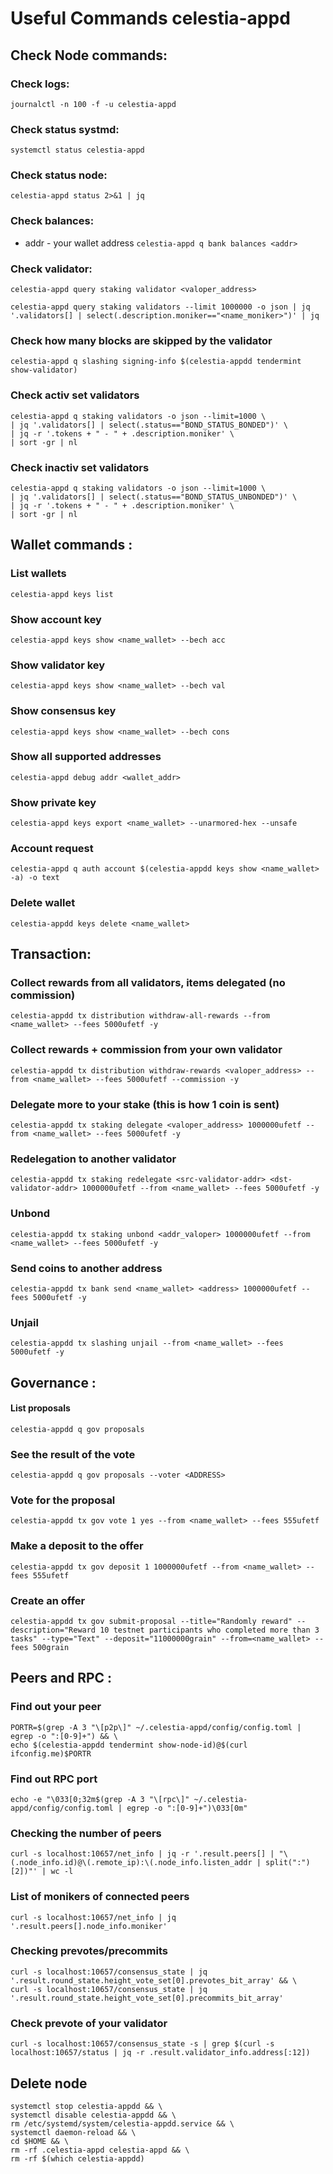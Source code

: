 # Useful Commands celestia-appd

## Check Node commands:

### Check logs:
`journalctl -n 100 -f -u celestia-appd`

### Check status systmd:  
`systemctl status celestia-appd`

### Check status node:
`celestia-appd status 2>&1 | jq`

### Check balances:
* addr - your wallet address
`celestia-appd q bank balances <addr>`

### Check validator:
```
celestia-appd query staking validator <valoper_address>
```

```
celestia-appd query staking validators --limit 1000000 -o json | jq '.validators[] | select(.description.moniker=="<name_moniker>")' | jq
```

### Check how many blocks are skipped by the validator
```
celestia-appd q slashing signing-info $(celestia-appdd tendermint show-validator)
```

### Check activ set validators

```
celestia-appd q staking validators -o json --limit=1000 \
| jq '.validators[] | select(.status=="BOND_STATUS_BONDED")' \
| jq -r '.tokens + " - " + .description.moniker' \
| sort -gr | nl
```

### Check inactiv set validators

```
celestia-appd q staking validators -o json --limit=1000 \
| jq '.validators[] | select(.status=="BOND_STATUS_UNBONDED")' \
| jq -r '.tokens + " - " + .description.moniker' \
| sort -gr | nl
```

## Wallet commands :

### List wallets

```
celestia-appd keys list
```

### Show account key

```
celestia-appd keys show <name_wallet> --bech acc
```

### Show validator key

```
celestia-appd keys show <name_wallet> --bech val
```

### Show consensus key

```
celestia-appd keys show <name_wallet> --bech cons
```

### Show all supported addresses

```
celestia-appd debug addr <wallet_addr>
```

### Show private key

```
celestia-appd keys export <name_wallet> --unarmored-hex --unsafe
```

### Account request

```
celestia-appd q auth account $(celestia-appdd keys show <name_wallet> -a) -o text
```

### Delete wallet

```
celestia-appdd keys delete <name_wallet>
```


## Transaction:

### Collect rewards from all validators, items delegated (no commission)

```
celestia-appdd tx distribution withdraw-all-rewards --from <name_wallet> --fees 5000ufetf -y
```

### Collect rewards + commission from your own validator

```
celestia-appdd tx distribution withdraw-rewards <valoper_address> --from <name_wallet> --fees 5000ufetf --commission -y
```

### Delegate more to your stake (this is how 1 coin is sent)

```
celestia-appdd tx staking delegate <valoper_address> 1000000ufetf --from <name_wallet> --fees 5000ufetf -y
```

### Redelegation to another validator

```
celestia-appdd tx staking redelegate <src-validator-addr> <dst-validator-addr> 1000000ufetf --from <name_wallet> --fees 5000ufetf -y
```

### Unbond

```
celestia-appdd tx staking unbond <addr_valoper> 1000000ufetf --from <name_wallet> --fees 5000ufetf -y
```

### Send coins to another address

```
celestia-appdd tx bank send <name_wallet> <address> 1000000ufetf --fees 5000ufetf -y
```

### Unjail

```
celestia-appdd tx slashing unjail --from <name_wallet> --fees 5000ufetf -y
```



## Governance :

#### List proposals

```
celestia-appdd q gov proposals
```

### See the result of the vote

```
celestia-appdd q gov proposals --voter <ADDRESS>
```

### Vote for the proposal

```
celestia-appdd tx gov vote 1 yes --from <name_wallet> --fees 555ufetf
```

### Make a deposit to the offer

```
celestia-appdd tx gov deposit 1 1000000ufetf --from <name_wallet> --fees 555ufetf
```

### Create an offer

```
celestia-appdd tx gov submit-proposal --title="Randomly reward" --description="Reward 10 testnet participants who completed more than 3 tasks" --type="Text" --deposit="11000000grain" --from=<name_wallet> --fees 500grain
```

## Peers and RPC :

### Find out your peer

```
PORTR=$(grep -A 3 "\[p2p\]" ~/.celestia-appd/config/config.toml | egrep -o ":[0-9]+") && \
echo $(celestia-appdd tendermint show-node-id)@$(curl ifconfig.me)$PORTR
```

### Find out RPC port

```
echo -e "\033[0;32m$(grep -A 3 "\[rpc\]" ~/.celestia-appd/config/config.toml | egrep -o ":[0-9]+")\033[0m"
```

### Checking the number of peers

```
curl -s localhost:10657/net_info | jq -r '.result.peers[] | "\(.node_info.id)@\(.remote_ip):\(.node_info.listen_addr | split(":")[2])"' | wc -l
```

### List of monikers of connected peers

```
curl -s localhost:10657/net_info | jq '.result.peers[].node_info.moniker'
```

### Checking prevotes/precommits
```
curl -s localhost:10657/consensus_state | jq '.result.round_state.height_vote_set[0].prevotes_bit_array' && \
curl -s localhost:10657/consensus_state | jq '.result.round_state.height_vote_set[0].precommits_bit_array'
```

### Check prevote of your validator

```
curl -s localhost:10657/consensus_state -s | grep $(curl -s localhost:10657/status | jq -r .result.validator_info.address[:12])
```

## Delete node

```
systemctl stop celestia-appdd && \
systemctl disable celestia-appdd && \
rm /etc/systemd/system/celestia-appdd.service && \
systemctl daemon-reload && \
cd $HOME && \
rm -rf .celestia-appd celestia-appd && \
rm -rf $(which celestia-appdd)
```
